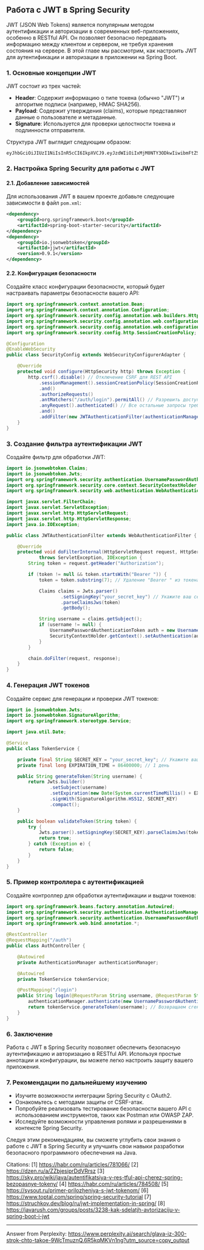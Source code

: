 ## Работа с JWT в Spring Security

JWT (JSON Web Tokens) является популярным методом аутентификации и авторизации в современных веб-приложениях, особенно в RESTful API. Он позволяет безопасно передавать информацию между клиентом и сервером, не требуя хранения состояния на сервере. В этой главе мы рассмотрим, как настроить JWT для аутентификации и авторизации в приложении на Spring Boot.

### 1. Основные концепции JWT

JWT состоит из трех частей:
- **Header**: Содержит информацию о типе токена (обычно "JWT") и алгоритме подписи (например, HMAC SHA256).
- **Payload**: Содержит утверждения (claims), которые представляют данные о пользователе и метаданные.
- **Signature**: Используется для проверки целостности токена и подлинности отправителя.

Структура JWT выглядит следующим образом:

```
eyJhbGciOiJIUzI1NiIsInR5cCI6IkpXVCJ9.eyJzdWIiOiIxMjM0NTY3ODkwIiwibmFtZSI6IkpvaG4gRG9lIiwiaWF0IjoxNTE2MjM5MDIyfQ.SflKxwRJSMeKKF2QT4fwpMeJf36POk6yJV_adQssw5c
```

### 2. Настройка Spring Security для работы с JWT

#### 2.1. Добавление зависимостей

Для использования JWT в вашем проекте добавьте следующие зависимости в файл `pom.xml`:

```xml
<dependency>
    <groupId>org.springframework.boot</groupId>
    <artifactId>spring-boot-starter-security</artifactId>
</dependency>
<dependency>
    <groupId>io.jsonwebtoken</groupId>
    <artifactId>jjwt</artifactId>
    <version>0.9.1</version>
</dependency>
```

#### 2.2. Конфигурация безопасности

Создайте класс конфигурации безопасности, который будет настраивать параметры безопасности вашего API:

```java
import org.springframework.context.annotation.Bean;
import org.springframework.context.annotation.Configuration;
import org.springframework.security.config.annotation.web.builders.HttpSecurity;
import org.springframework.security.config.annotation.web.configuration.EnableWebSecurity;
import org.springframework.security.config.annotation.web.configuration.WebSecurityConfigurerAdapter;
import org.springframework.security.config.http.SessionCreationPolicy;

@Configuration
@EnableWebSecurity
public class SecurityConfig extends WebSecurityConfigurerAdapter {

    @Override
    protected void configure(HttpSecurity http) throws Exception {
        http.csrf().disable() // Отключение CSRF для REST API
            .sessionManagement().sessionCreationPolicy(SessionCreationPolicy.STATELESS) // Использование статeless сессий
            .and()
            .authorizeRequests()
            .antMatchers("/auth/login").permitAll() // Разрешить доступ к странице входа
            .anyRequest().authenticated() // Все остальные запросы требуют аутентификации
            .and()
            .addFilter(new JWTAuthenticationFilter(authenticationManager())); // Добавление фильтра аутентификации JWT
    }
}
```

### 3. Создание фильтра аутентификации JWT

Создайте фильтр для обработки JWT:

```java
import io.jsonwebtoken.Claims;
import io.jsonwebtoken.Jwts;
import org.springframework.security.authentication.UsernamePasswordAuthenticationToken;
import org.springframework.security.core.context.SecurityContextHolder;
import org.springframework.security.web.authentication.WebAuthenticationFilter;

import javax.servlet.FilterChain;
import javax.servlet.ServletException;
import javax.servlet.http.HttpServletRequest;
import javax.servlet.http.HttpServletResponse;
import java.io.IOException;

public class JWTAuthenticationFilter extends WebAuthenticationFilter {

    @Override
    protected void doFilterInternal(HttpServletRequest request, HttpServletResponse response, FilterChain chain)
            throws ServletException, IOException {
        String token = request.getHeader("Authorization");

        if (token != null && token.startsWith("Bearer ")) {
            token = token.substring(7); // Удаление "Bearer " из токена

            Claims claims = Jwts.parser()
                    .setSigningKey("your_secret_key") // Укажите ваш секретный ключ
                    .parseClaimsJws(token)
                    .getBody();

            String username = claims.getSubject();
            if (username != null) {
                UsernamePasswordAuthenticationToken auth = new UsernamePasswordAuthenticationToken(username, null, new ArrayList<>());
                SecurityContextHolder.getContext().setAuthentication(auth);
            }
        }

        chain.doFilter(request, response);
    }
}
```

### 4. Генерация JWT токенов

Создайте сервис для генерации и проверки JWT токенов:

```java
import io.jsonwebtoken.Jwts;
import io.jsonwebtoken.SignatureAlgorithm;
import org.springframework.stereotype.Service;

import java.util.Date;

@Service
public class TokenService {

    private final String SECRET_KEY = "your_secret_key"; // Укажите ваш секретный ключ
    private final long EXPIRATION_TIME = 86400000; // 1 день

    public String generateToken(String username) {
        return Jwts.builder()
                .setSubject(username)
                .setExpiration(new Date(System.currentTimeMillis() + EXPIRATION_TIME))
                .signWith(SignatureAlgorithm.HS512, SECRET_KEY)
                .compact();
    }

    public boolean validateToken(String token) {
        try {
            Jwts.parser().setSigningKey(SECRET_KEY).parseClaimsJws(token);
            return true;
        } catch (Exception e) {
            return false;
        }
    }
}
```

### 5. Пример контроллера с аутентификацией

Создайте контроллер для обработки аутентификации и выдачи токенов:

```java
import org.springframework.beans.factory.annotation.Autowired;
import org.springframework.security.authentication.AuthenticationManager;
import org.springframework.security.authentication.UsernamePasswordAuthenticationToken;
import org.springframework.web.bind.annotation.*;

@RestController
@RequestMapping("/auth")
public class AuthController {

    @Autowired
    private AuthenticationManager authenticationManager;

    @Autowired
    private TokenService tokenService;

    @PostMapping("/login")
    public String login(@RequestParam String username, @RequestParam String password) {
        authenticationManager.authenticate(new UsernamePasswordAuthenticationToken(username, password));
        return tokenService.generateToken(username); // Возвращаем сгенерированный токен
    }
}
```

### 6. Заключение

Работа с JWT в Spring Security позволяет обеспечить безопасную аутентификацию и авторизацию в RESTful API. Используя простые аннотации и конфигурации, вы можете легко настроить защиту вашего приложения.

### 7. Рекомендации по дальнейшему изучению

- Изучите возможности интеграции Spring Security с OAuth2.
- Ознакомьтесь с методами защиты от CSRF-атак.
- Попробуйте реализовать тестирование безопасности вашего API с использованием инструментов, таких как Postman или OWASP ZAP.
- Исследуйте возможности управления ролями и разрешениями в контексте Spring Security.

Следуя этим рекомендациям, вы сможете углубить свои знания о работе с JWT в Spring Security и улучшить свои навыки разработки безопасного программного обеспечения на Java.

Citations:
[1] https://habr.com/ru/articles/781066/
[2] https://dzen.ru/a/ZZbjesiprDdVRrsz
[3] https://sky.pro/wiki/java/autentifikatsiya-v-res-tful-api-cherez-spring-bezopasnye-tokeny/
[4] https://habr.com/ru/articles/784508/
[5] https://sysout.ru/primer-prilozheniya-s-jwt-tokenom/
[6] https://www.toptal.com/spring/spring-security-tutorial
[7] https://struchkov.dev/blog/ru/jwt-implementation-in-spring/
[8] https://javarush.com/groups/posts/3238-kak-sdelatjh-avtorizaciju-v-spring-boot-i-jwt

---
Answer from Perplexity: https://www.perplexity.ai/search/glava-iz-300-strok-chto-takoe-9WcTmuznQ.6R5kqMKVn1ng?utm_source=copy_output
